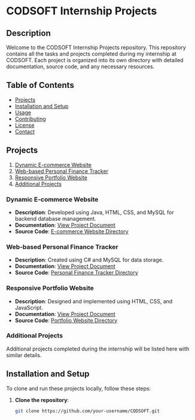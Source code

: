 # CODSOFT Internship Projects

## Description
Welcome to the CODSOFT Internship Projects repository. This repository contains all the tasks and projects completed during my internship at CODSOFT. Each project is organized into its own directory with detailed documentation, source code, and any necessary resources.

## Table of Contents
- [Projects](#projects)
- [Installation and Setup](#installation-and-setup)
- [Usage](#usage)
- [Contributing](#contributing)
- [License](#license)
- [Contact](#contact)

## Projects
1. [Dynamic E-commerce Website](#dynamic-e-commerce-website)
2. [Web-based Personal Finance Tracker](#web-based-personal-finance-tracker)
3. [Responsive Portfolio Website](#responsive-portfolio-website)
4. [Additional Projects](#additional-projects)

### Dynamic E-commerce Website
- **Description**: Developed using Java, HTML, CSS, and MySQL for backend database management.
- **Documentation**: [View Project Document](path/to/e-commerce.pdf)
- **Source Code**: [E-commerce Website Directory](./e-commerce-website)

### Web-based Personal Finance Tracker
- **Description**: Created using C# and MySQL for data storage.
- **Documentation**: [View Project Document](path/to/finance-tracker.pdf)
- **Source Code**: [Personal Finance Tracker Directory](./personal-finance-tracker)

### Responsive Portfolio Website
- **Description**: Designed and implemented using HTML, CSS, and JavaScript.
- **Documentation**: [View Project Document](path/to/portfolio.pdf)
- **Source Code**: [Portfolio Website Directory](./portfolio-website)

### Additional Projects
Additional projects completed during the internship will be listed here with similar details.

## Installation and Setup
To clone and run these projects locally, follow these steps:

1. **Clone the repository**:
   ```bash
   git clone https://github.com/your-username/CODSOFT.git
